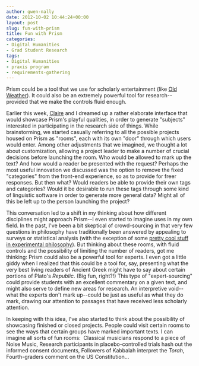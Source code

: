 ```yaml
---
author: gwen-nally
date: 2012-10-02 10:44:24+00:00
layout: post
slug: fun-with-prism
title: Fun with Prism
categories:
- Digital Humanities
- Grad Student Research
tags:
- Digital Humanities
- praxis program
- requirements-gathering
---
```


Prism could be a tool that we use for scholarly entertainment (like [Old Weather](http://www.oldweather.org/)). It could also be an extremely powerful tool for research--provided that we make the controls fluid enough.

Earlier this week, [Claire](http://www.scholarslab.org/author/cdm6zf/) and I dreamed up a rather elaborate interface that would showcase Prism's playful qualities, in order to generate "subjects" interested in participating in the research side of things. While brainstorming, we started casually referring to all the possible projects housed on Prism as "rooms", each with its own "door" through which users would enter. Among other adjustments that we imagined, we thought a lot about customization, allowing a project leader to make a number of crucial decisions before launching the room. Who would be allowed to mark up the text? And how would a reader be presented with the request? Perhaps the most useful innovation we discussed was the option to remove the fixed "categories" from the front-end experience, so as to provide for freer responses. But then what? Would readers be able to provide their own tags and categories? Would it be desirable to run these tags through some kind of linguistic software in order to generate more general data? Might all of this be left up to the person launching the project?

This conversation led to a shift in my thinking about how different disciplines might approach Prism--I even started to imagine uses in my own field. In the past, I've been a bit skeptical of crowd-sourcing in that very few questions in philosophy have traditionally been answered by appealing to surveys or statistical analysis (with the exception of some [pretty cool stuff in experimental philosophy](http://pantheon.yale.edu/~jk762/ExperimentalPhilosophy.html)). But thinking about these rooms, with fluid controls and the possibility of limiting the number of readers, got me thinking: Prism could also be a powerful tool for experts. I even got a little giddy when I realized that this could be a tool for, say, presenting what the very best living readers of Ancient Greek might have to say about certain portions of Plato's _Republic_. (Big fun, right?!) This type of "expert-sourcing" could provide students with an excellent commentary on a given text, and might also serve to define new areas for research. An interpretive void--what the experts don't mark up--could be just as useful as what they do mark, drawing our attention to passages that have received less scholarly attention.

In keeping with this idea, I've also started to think about the possibility of showcasing finished or closed projects. People could visit certain rooms to see the ways that certain groups have marked important texts. I can imagine all sorts of fun rooms:  Classical musicians respond to a piece of Noise Music, Research participants in placebo-controlled trials hash out the informed consent documents, Followers of Kabbalah interpret the _Torah_, Fourth-graders comment on the US Constitution...
